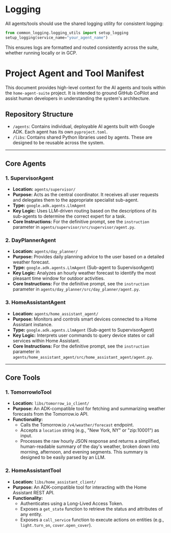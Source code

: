 # Logging

All agents/tools should use the shared logging utility for consistent logging:

```python
from common_logging.logging_utils import setup_logging
setup_logging(service_name="your_agent_name")
```

This ensures logs are formatted and routed consistently across the suite, whether running locally or in GCP.
# Project Agent and Tool Manifest

This document provides high-level context for the AI agents and tools within the `home-agent-suite` project. It is intended to ground GitHub CoPilot and assist human developers in understanding the system's architecture.

## Repository Structure

  - `/agents`: Contains individual, deployable AI agents built with Google ADK. Each agent has its own `pyproject.toml`.
  - `/libs`: Contains shared Python libraries used by agents. These are designed to be reusable across the system.

-----

## Core Agents

### 1\. SupervisorAgent

  - **Location:** `agents/supervisor/`
  - **Purpose:** Acts as the central coordinator. It receives all user requests and delegates them to the appropriate specialist sub-agent.
  - **Type:** `google.adk.agents.LlmAgent`
  - **Key Logic:** Uses LLM-driven routing based on the descriptions of its sub-agents to determine the correct expert for a task.
  - **Core Instructions:** For the definitive prompt, see the `instruction` parameter in `agents/supervisor/src/supervisor/agent.py`.

### 2\. DayPlannerAgent

  - **Location:** `agents/day_planner/`
  - **Purpose:** Provides daily planning advice to the user based on a detailed weather forecast.
  - **Type:** `google.adk.agents.LlmAgent` (Sub-agent to SupervisorAgent)
  - **Key Logic:** Analyzes an hourly weather forecast to identify the most pleasant time window for outdoor activities.
  - **Core Instructions:** For the definitive prompt, see the `instruction` parameter in `agents/day_planner/src/day_planner/agent.py`.

### 3\. HomeAssistantAgent

  - **Location:** `agents/home_assistant_agent/`
  - **Purpose:** Monitors and controls smart devices connected to a Home Assistant instance.
  - **Type:** `google.adk.agents.LlmAgent` (Sub-agent to SupervisorAgent)
  - **Key Logic:** Interprets user commands to query device states or call services within Home Assistant.
  - **Core Instructions:** For the definitive prompt, see the `instruction` parameter in `agents/home_assistant_agent/src/home_assistant_agent/agent.py`.

-----

## Core Tools

### 1\. TomorrowIoTool

  - **Location:** `libs/tomorrow_io_client/`
  - **Purpose:** An ADK-compatible tool for fetching and summarizing weather forecasts from the Tomorrow.io API.
  - **Functionality:**
      - Calls the Tomorrow.io `/v4/weather/forecast` endpoint.
      - Accepts a `location` string (e.g., "New York, NY" or "zip:10001") as input.
      - Processes the raw hourly JSON response and returns a simplified, human-readable summary of the day's weather, broken down into morning, afternoon, and evening segments. This summary is designed to be easily parsed by an LLM.

### 2\. HomeAssistantTool

  - **Location:** `libs/home_assistant_client/`
  - **Purpose:** An ADK-compatible tool for interacting with the Home Assistant REST API.
  - **Functionality:**
      - Authenticates using a Long-Lived Access Token.
      - Exposes a `get_state` function to retrieve the status and attributes of any entity.
      - Exposes a `call_service` function to execute actions on entities (e.g., `light.turn_on`, `cover.open_cover`).
